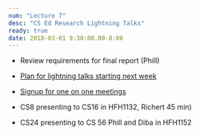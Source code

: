 ```yaml
---
num: "Lecture 7"
desc: "CS Ed Research Lightning Talks"
ready: true
date: 2018-03-01 9:30:00.00-8:00
---
```


* Review requirements for final report (Phill)

* [Plan for lightning talks starting next week](https://drive.google.com/open?id=1yqoeQH02MGlx_ysedmuUwysR4HD1ovtuH7Jnqw3l2sI)


* [Signup for one on one meetings](https://drive.google.com/open?id=1l2cZjiBddCQOB55Mjfc3sJwBs988mioZtrKg9RU6dl0)

* CS8 presenting to CS16 in HFH1132, Richert 45 min)
* CS24 presenting to CS 56 Phill and Diba in HFH1152
